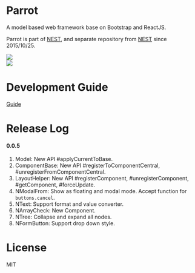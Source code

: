 # Parrot
A model based web framework base on Bootstrap and ReactJS.  

Parrot is part of [NEST](https://github.com/bradwoo8621/nest), and separate repository from [NEST](https://github.com/bradwoo8621/nest) since 2015/10/25.

![](http://bradwoo8621.github.io/parrot/guide/img/nest-transparent.png)  
![](http://bradwoo8621.github.io/parrot/guide/img/parrot-transparent.png)

# Development Guide
[Guide](http://bradwoo8621.github.io/parrot/guide/index.html)

# Release Log
#### 0.0.5
1. Model: New API #applyCurrentToBase.  
1. ComponentBase: New API #registerToComponentCentral, #unregisterFromComponentCentral.  
1. LayoutHelper: New API #registerComponent, #unregisterComponent, #getComponent, #forceUpdate.  
1. NModalFrom: Show as floating and modal mode. Accept function for `buttons.cancel`.  
1. NText: Support format and value converter.    
1. NArrayCheck: New Component.  
1. NTree: Collapse and expand all nodes.   
1. NFormButton: Support drop down style.  

# License
MIT
